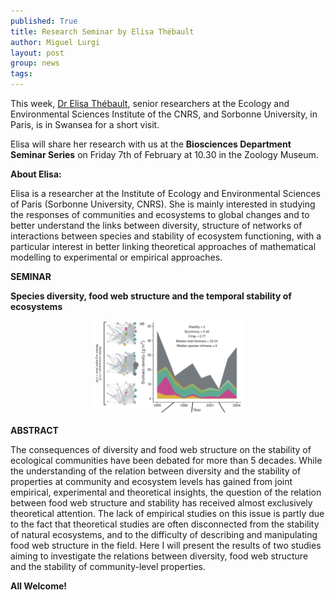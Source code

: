 ```yaml
---
published: True
title: Research Seminar by Elisa Thébault
author: Miguel Lurgi
layout: post
group: news
tags: 
---
```

This week, [Dr Elisa Thébault](https://iees-paris.fr/annuaire/thebault-elisa/), senior researchers at the Ecology and Environmental Sciences Institute of the CNRS, and Sorbonne University, in Paris, is in Swansea for a short visit.

Elisa will share her research with us at the **Biosciences Department Seminar Series** on Friday 7th of February at 10.30 in the Zoology Museum.

**About Elisa:**

Elisa is a researcher at the Institute of Ecology and Environmental Sciences of Paris (Sorbonne University, CNRS). She is mainly interested in studying the responses of communities and ecosystems to global changes and to better understand the links between diversity, structure of networks of interactions between species and stability of ecosystem functioning, with a particular interest in better linking theoretical approaches of mathematical modelling to experimental or empirical approaches.

**SEMINAR**

**Species diversity, food web structure and the temporal stability of ecosystems**
<p style="text-align:center;"> <img src="/static/img/news/2025_Thebault.png" alt="networks" class="img-fluid" height="150"> </p>

**ABSTRACT**

The consequences of diversity and food web structure on the stability of ecological communities have been debated for more than 5 decades. While the understanding of the relation between diversity and the stability of properties at community and ecosystem levels has gained from joint empirical, experimental and theoretical insights, the question of the relation between food web structure and stability has received almost exclusively theoretical attention. The lack of empirical studies on this issue is partly due to the fact that theoretical studies are often disconnected from the stability of natural ecosystems, and to the difficulty of describing and manipulating food web structure in the field. Here I will present the results of two studies aiming to investigate the relations between diversity, food web structure and the stability of community-level properties.

**All Welcome!**




 
